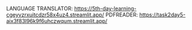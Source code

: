 LANGUAGE TRANSLATOR: https://5th-day-learning-cgeyvzrxuitcdzr58x4uz4.streamlit.app/
PDFREADER: https://task2day5-aix3f83l96k9f6uhczwqum.streamlit.app/
